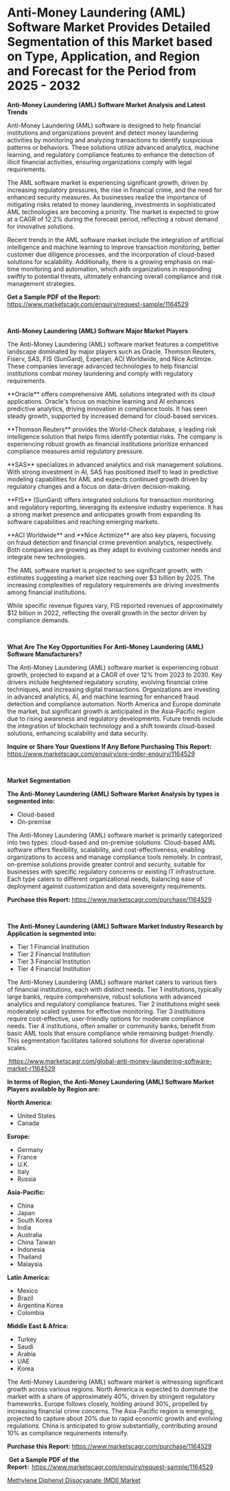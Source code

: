 <p><h1>Anti-Money Laundering (AML) Software Market Provides Detailed Segmentation of this Market based on Type, Application, and Region and Forecast for the Period from 2025 - 2032</h1></p><p><strong>Anti-Money Laundering (AML) Software Market Analysis and Latest Trends</strong></p>
<p><p>Anti-Money Laundering (AML) software is designed to help financial institutions and organizations prevent and detect money laundering activities by monitoring and analyzing transactions to identify suspicious patterns or behaviors. These solutions utilize advanced analytics, machine learning, and regulatory compliance features to enhance the detection of illicit financial activities, ensuring organizations comply with legal requirements.</p><p>The AML software market is experiencing significant growth, driven by increasing regulatory pressures, the rise in financial crime, and the need for enhanced security measures. As businesses realize the importance of mitigating risks related to money laundering, investments in sophisticated AML technologies are becoming a priority. The market is expected to grow at a CAGR of 12.2% during the forecast period, reflecting a robust demand for innovative solutions.</p><p>Recent trends in the AML software market include the integration of artificial intelligence and machine learning to improve transaction monitoring, better customer due diligence processes, and the incorporation of cloud-based solutions for scalability. Additionally, there is a growing emphasis on real-time monitoring and automation, which aids organizations in responding swiftly to potential threats, ultimately enhancing overall compliance and risk management strategies.</p></p>
<p><strong>Get a Sample PDF of the Report:&nbsp;</strong> <a href="https://www.marketscagr.com/enquiry/request-sample/1164529?utm_campaign=2876&utm_medium=2&utm_source=Github&utm_content=ia&utm_term=24032025&utm_id=anti-money-laundering-aml-software">https://www.marketscagr.com/enquiry/request-sample/1164529</a></p>
<p>&nbsp;</p>
<p><strong>Anti-Money Laundering (AML) Software Major Market Players</strong></p>
<p><p>The Anti-Money Laundering (AML) software market features a competitive landscape dominated by major players such as Oracle, Thomson Reuters, Fiserv, SAS, FIS (SunGard), Experian, ACI Worldwide, and Nice Actimize. These companies leverage advanced technologies to help financial institutions combat money laundering and comply with regulatory requirements.</p><p>**Oracle** offers comprehensive AML solutions integrated with its cloud applications. Oracle's focus on machine learning and AI enhances predictive analytics, driving innovation in compliance tools. It has seen steady growth, supported by increased demand for cloud-based services.</p><p>**Thomson Reuters** provides the World-Check database, a leading risk intelligence solution that helps firms identify potential risks. The company is experiencing robust growth as financial institutions prioritize enhanced compliance measures amid regulatory pressure.</p><p>**SAS** specializes in advanced analytics and risk management solutions. With strong investment in AI, SAS has positioned itself to lead in predictive modeling capabilities for AML and expects continued growth driven by regulatory changes and a focus on data-driven decision-making.</p><p>**FIS** (SunGard) offers integrated solutions for transaction monitoring and regulatory reporting, leveraging its extensive industry experience. It has a strong market presence and anticipates growth from expanding its software capabilities and reaching emerging markets.</p><p>**ACI Worldwide** and **Nice Actimize** are also key players, focusing on fraud detection and financial crime prevention analytics, respectively. Both companies are growing as they adapt to evolving customer needs and integrate new technologies.</p><p>The AML software market is projected to see significant growth, with estimates suggesting a market size reaching over $3 billion by 2025. The increasing complexities of regulatory requirements are driving investments among financial institutions.</p><p>While specific revenue figures vary, FIS reported revenues of approximately $12 billion in 2022, reflecting the overall growth in the sector driven by compliance demands.</p></p>
<p>&nbsp;</p>
<p><strong>What Are The Key Opportunities For Anti-Money Laundering (AML) Software Manufacturers?</strong></p>
<p><p>The Anti-Money Laundering (AML) software market is experiencing robust growth, projected to expand at a CAGR of over 12% from 2023 to 2030. Key drivers include heightened regulatory scrutiny, evolving financial crime techniques, and increasing digital transactions. Organizations are investing in advanced analytics, AI, and machine learning for enhanced fraud detection and compliance automation. North America and Europe dominate the market, but significant growth is anticipated in the Asia-Pacific region due to rising awareness and regulatory developments. Future trends include the integration of blockchain technology and a shift towards cloud-based solutions, enhancing scalability and data security.</p></p>
<p><strong>Inquire or Share Your Questions If Any Before Purchasing This Report:</strong> <a href="https://www.marketscagr.com/enquiry/pre-order-enquiry/1164529?utm_campaign=2876&utm_medium=2&utm_source=Github&utm_content=ia&utm_term=24032025&utm_id=anti-money-laundering-aml-software">https://www.marketscagr.com/enquiry/pre-order-enquiry/1164529</a></p>
<p>&nbsp;</p>
<p><strong>Market Segmentation</strong></p>
<p><strong>The Anti-Money Laundering (AML) Software Market Analysis by types is segmented into:</strong></p>
<p><ul><li>Cloud-based</li><li>On-premise</li></ul></p>
<p><p>The Anti-Money Laundering (AML) software market is primarily categorized into two types: cloud-based and on-premise solutions. Cloud-based AML software offers flexibility, scalability, and cost-effectiveness, enabling organizations to access and manage compliance tools remotely. In contrast, on-premise solutions provide greater control and security, suitable for businesses with specific regulatory concerns or existing IT infrastructure. Each type caters to different organizational needs, balancing ease of deployment against customization and data sovereignty requirements.</p></p>
<p><strong>Purchase this Report:&nbsp;</strong><a href="https://www.marketscagr.com/purchase/1164529?utm_campaign=2876&utm_medium=2&utm_source=Github&utm_content=ia&utm_term=24032025&utm_id=anti-money-laundering-aml-software">https://www.marketscagr.com/purchase/1164529</a></p>
<p>&nbsp;</p>
<p><strong>The Anti-Money Laundering (AML) Software Market Industry Research by Application is segmented into:</strong></p>
<p><ul><li>Tier 1 Financial Institution</li><li>Tier 2 Financial Institution</li><li>Tier 3 Financial Institution</li><li>Tier 4 Financial Institution</li></ul></p>
<p><p>The Anti-Money Laundering (AML) software market caters to various tiers of financial institutions, each with distinct needs. Tier 1 institutions, typically large banks, require comprehensive, robust solutions with advanced analytics and regulatory compliance features. Tier 2 institutions might seek moderately scaled systems for effective monitoring. Tier 3 institutions require cost-effective, user-friendly options for moderate compliance needs. Tier 4 institutions, often smaller or community banks, benefit from basic AML tools that ensure compliance while remaining budget-friendly. This segmentation facilitates tailored solutions for diverse operational scales.</p></p>
<p><a href="https://www.marketscagr.com/global-anti-money-laundering-software-market-r1164529?utm_campaign=2876&utm_medium=2&utm_source=Github&utm_content=ia&utm_term=24032025&utm_id=anti-money-laundering-aml-software">&nbsp;https://www.marketscagr.com/global-anti-money-laundering-software-market-r1164529</a></p>
<p><strong>In terms of Region, the Anti-Money Laundering (AML) Software Market Players available by Region are:</strong></p>
<p>
    <p> <strong> North America: </strong>
        <ul>
            <li>United States</li>
            <li>Canada</li>
        </ul>
        </p> 
    <p> <strong> Europe: </strong>
        <ul>
            <li>Germany</li>
            <li>France</li>
            <li>U.K.</li>
            <li>Italy</li>
            <li>Russia</li>
        </ul>
        </p> 
    <p> <strong> Asia-Pacific: </strong>
        <ul>
            <li>China</li>
            <li>Japan</li>
            <li>South Korea</li>
            <li>India</li>
            <li>Australia</li>
            <li>China Taiwan</li>
            <li>Indonesia</li>
            <li>Thailand</li>
            <li>Malaysia</li>
        </ul>
        </p> 
    <p> <strong> Latin America: </strong>
        <ul>
            <li>Mexico</li>
            <li>Brazil</li>
            <li>Argentina Korea</li>
            <li>Colombia</li>
        </ul>
        </p> 
    <p> <strong> Middle East & Africa: </strong>
        <ul>
            <li>Turkey</li>
            <li>Saudi</li>
            <li>Arabia</li>
            <li>UAE</li>
            <li>Korea</li>
        </ul>
    </p>
    </p>
<p><p>The Anti-Money Laundering (AML) software market is witnessing significant growth across various regions. North America is expected to dominate the market with a share of approximately 40%, driven by stringent regulatory frameworks. Europe follows closely, holding around 30%, propelled by increasing financial crime concerns. The Asia-Pacific region is emerging, projected to capture about 20% due to rapid economic growth and evolving regulations. China is anticipated to grow substantially, contributing around 10% as compliance requirements intensify.</p></p>
<p><strong>Purchase this Report: </strong><a href="https://www.marketscagr.com/purchase/1164529?utm_campaign=2876&utm_medium=2&utm_source=Github&utm_content=ia&utm_term=24032025&utm_id=anti-money-laundering-aml-software">https://www.marketscagr.com/purchase/1164529</a></p>
<p>&nbsp;<strong>Get a Sample PDF of the Report:&nbsp;&nbsp;</strong><a href="https://www.marketscagr.com/enquiry/request-sample/1164529?utm_campaign=2876&utm_medium=2&utm_source=Github&utm_content=ia&utm_term=24032025&utm_id=anti-money-laundering-aml-software">https://www.marketscagr.com/enquiry/request-sample/1164529</a></p>
<p><strong></strong></p>
<p><p><a href="https://github.com/saaindosya/Market-Research-Report-List-1/blob/main/methylene-diphenyl-diisocyanate-mdi-market.md?utm_campaign=2876&utm_medium=2&utm_source=Github&utm_content=ia&utm_term=24032025&utm_id=anti-money-laundering-aml-software">Methylene Diphenyl Diisocyanate (MDI) Market</a></p></p>